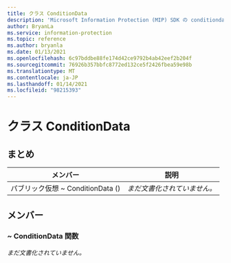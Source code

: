 ```yaml
---
title: クラス ConditionData
description: 'Microsoft Information Protection (MIP) SDK の conditiondata:: undefined クラスを文書にします。'
author: BryanLa
ms.service: information-protection
ms.topic: reference
ms.author: bryanla
ms.date: 01/13/2021
ms.openlocfilehash: 6c97bddbe88fe174d42ce9792b4ab42eef2b204f
ms.sourcegitcommit: 76926b357bbfc8772ed132ce5f2426fbea59e98b
ms.translationtype: MT
ms.contentlocale: ja-JP
ms.lasthandoff: 01/14/2021
ms.locfileid: "98215393"
---
```

# <a name="class-conditiondata"></a>クラス ConditionData 
  
## <a name="summary"></a>まとめ
 メンバー                        | 説明                                
--------------------------------|---------------------------------------------
パブリック仮想 ~ ConditionData ()  | _まだ文書化されていません。_
  
## <a name="members"></a>メンバー
  
### <a name="conditiondata-function"></a>~ ConditionData 関数
_まだ文書化されていません。_
